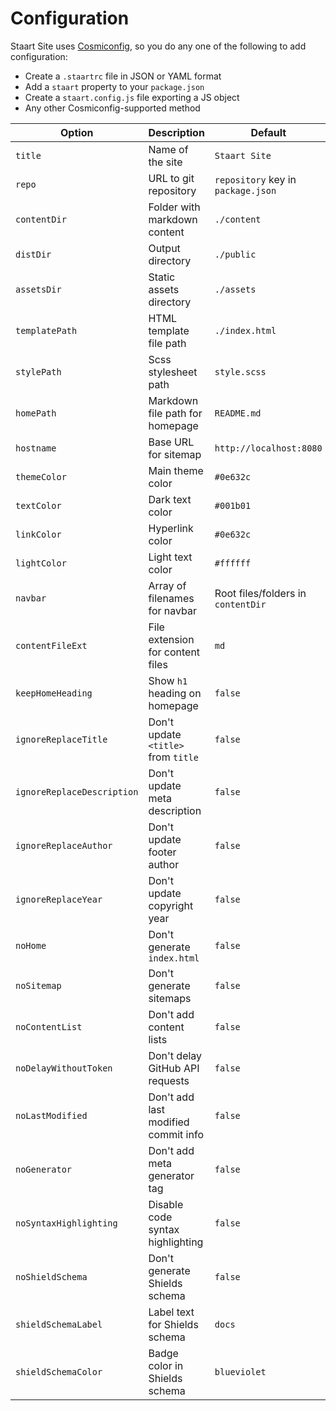 # Configuration

Staart Site uses [Cosmiconfig](https://github.com/davidtheclark/cosmiconfig), so you do any one of the following to add configuration:

- Create a `.staartrc` file in JSON or YAML format
- Add a `staart` property to your `package.json`
- Create a `staart.config.js` file exporting a JS object
- Any other Cosmiconfig-supported method

| Option | Description | Default |
| ------ | ----------- | ------- |
| `title` | Name of the site | `Staart Site` |
| `repo` | URL to git repository | `repository` key in `package.json` |
| `contentDir` | Folder with markdown content | `./content` |
| `distDir` | Output directory | `./public` |
| `assetsDir` | Static assets directory | `./assets` |
| `templatePath` | HTML template file path | `./index.html` |
| `stylePath` | Scss stylesheet path | `style.scss` |
| `homePath` | Markdown file path for homepage | `README.md` |
| `hostname` | Base URL for sitemap | `http://localhost:8080` |
| `themeColor` | Main theme color | `#0e632c` |
| `textColor` | Dark text color | `#001b01` |
| `linkColor` | Hyperlink color | `#0e632c` |
| `lightColor` | Light text color | `#ffffff` |
| `navbar` | Array of filenames for navbar | Root files/folders in `contentDir` |
| `contentFileExt` | File extension for content files | `md` |
| `keepHomeHeading` | Show `h1` heading on homepage | `false` |
| `ignoreReplaceTitle` | Don't update `<title>` from `title` | `false` |
| `ignoreReplaceDescription` | Don't update meta description | `false` |
| `ignoreReplaceAuthor` | Don't update footer author | `false` |
| `ignoreReplaceYear` | Don't update copyright year | `false` |
| `noHome` | Don't generate `index.html` | `false` |
| `noSitemap` | Don't generate sitemaps | `false` |
| `noContentList` | Don't add content lists | `false` |
| `noDelayWithoutToken` | Don't delay GitHub API requests | `false` |
| `noLastModified` | Don't add last modified commit info | `false` |
| `noGenerator` | Don't add meta generator tag | `false` |
| `noSyntaxHighlighting` | Disable code syntax highlighting | `false` |
| `noShieldSchema` | Don't generate Shields schema | `false` |
| `shieldSchemaLabel` | Label text for Shields schema | `docs` |
| `shieldSchemaColor` | Badge color in Shields schema | `blueviolet` |
